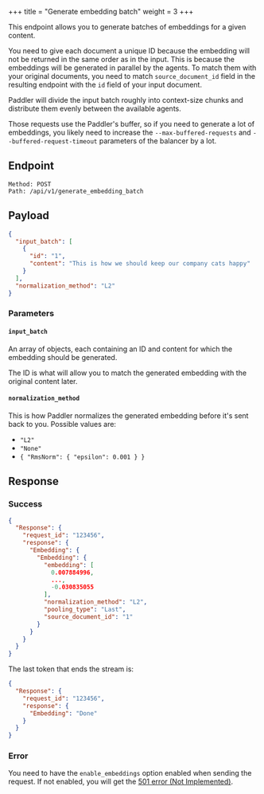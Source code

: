 +++
title = "Generate embedding batch"
weight = 3
+++

This endpoint allows you to generate batches of embeddings for a given content.

You need to give each document a unique ID because the embedding will not be returned in the same order as in the input. This is because the embeddings will be generated in parallel by the agents. To match them with your original documents, you need to match `source_document_id` field in the resulting endpoint with the `id` field of your input document.

Paddler will divide the input batch roughly into context-size chunks and distribute them evenly between the available agents.

Those requests use the Paddler's buffer, so if you need to generate a lot of embeddings, you likely need to increase the `--max-buffered-requests` and `--buffered-request-timeout` parameters of the balancer by a lot.

## Endpoint

```
Method: POST
Path: /api/v1/generate_embedding_batch
```

## Payload

```JSON
{
  "input_batch": [
    {
      "id": "1",
      "content": "This is how we should keep our company cats happy"
    }
  ],
  "normalization_method": "L2"
}
```

### Parameters

#### `input_batch`

An array of objects, each containing an ID and content for which the embedding should be generated.

The ID is what will allow you to match the generated embedding with the original content later.


#### `normalization_method` 

This is how Paddler normalizes the generated embedding before it's sent back to you. Possible values are:
- `"L2"`
- `"None"`
- `{ "RmsNorm": { "epsilon": 0.001 } }`

## Response

### Success

```JSON
{
  "Response": {
    "request_id": "123456",
    "response": {
      "Embedding": {
        "Embedding": {
          "embedding": [
            0.007884996,
            ...,
            -0.030835055
          ],
          "normalization_method": "L2",
          "pooling_type": "Last",
          "source_document_id": "1"
        }
      }
    }
  }
}
```

The last token that ends the stream is:

```JSON
{
  "Response": {
    "request_id": "123456",
    "response": {
      "Embedding": "Done"
    }
  }
}
```

### Error

You need to have the `enable_embeddings` option enabled when sending the request. If not enabled, you will get the [501 error (Not Implemented)](https://http.cat/status/501).

